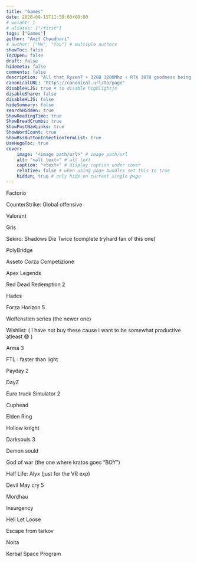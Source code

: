 ```yaml
---
title: "Games"
date: 2020-09-15T11:30:03+00:00
# weight: 1
# aliases: ["/first"]
tags: ["Games"]
author: "Amit Chaudhari"
# author: ["Me", "You"] # multiple authors
showToc: false
TocOpen: false
draft: false
hidemeta: false
comments: false
description: "All that Ryzen7 + 32GB 3200Mhz + RTX 3070 goodness being put to good use."
canonicalURL: "https://canonical.url/to/page"
disableHLJS: true # to disable highlightjs
disableShare: false
disableHLJS: false
hideSummary: false
searchHidden: true
ShowReadingTime: true
ShowBreadCrumbs: true
ShowPostNavLinks: true
ShowWordCount: true
ShowRssButtonInSectionTermList: true
UseHugoToc: true
cover:
    image: "<image path/url>" # image path/url
    alt: "<alt text>" # alt text
    caption: "<text>" # display caption under cover
    relative: false # when using page bundles set this to true
    hidden: true # only hide on current single page
---
```


Factorio 

CounterStrike: Global offensive

Valorant

Gris

Sekiro: Shadows Die Twice (complete tryhard fan of this one)

PolyBridge

Asseto Corza Competizione

Apex Legends

Red Dead Redemption 2

Hades

Forza Horizon 5

Wolfenstien series (the newer one)

Wishlist: ( I have not buy these cause i want to be somewhat productive atleast 😅 )

Arma 3 

FTL : faster than light

Payday 2

DayZ 

Euro truck Simulator 2

Cuphead

Elden Ring

Hollow knight

Darksouls 3 

Demon sould 

God of war (the one where kratos goes “BOY”)

Half Life: Alyx (just for the VR exp)

Devil May cry 5 

Mordhau

Insurgency

Hell Let Loose

Escape from tarkov

Noita

Kerbal Space Program
